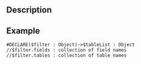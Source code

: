 <!-- Type your summary here -->
## Description

## Example

```4d
#DECLARE($filter : Object)->$tableList : Object
//$filter.fields : collection of field names
//$filter.tables : collection of table names
```

